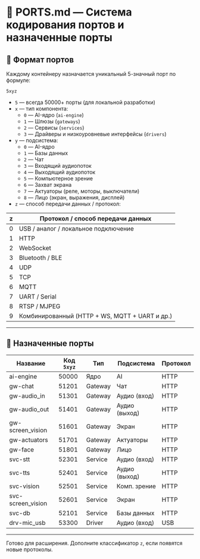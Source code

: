 # 📘 PORTS.md — Система кодирования портов и назначенные порты

## 📌 Формат портов

Каждому контейнеру назначается уникальный 5-значный порт по формуле:

```
5xyz
```

- `5` — всегда 50000+ порты (для локальной разработки)
- `x` — тип компонента:
  - `0` — AI-ядро (`ai-engine`)
  - `1` — Шлюзы (`gateways`)
  - `2` — Сервисы (`services`)
  - `3` — Драйверы и низкоуровневые интерфейсы (`drivers`)
- `y` — подсистема:
  - `0` — AI-ядро
  - `1` — Базы данных
  - `2` — Чат
  - `3` — Входящий аудиопоток
  - `4` — Выходящий аудиопоток
  - `5` — Компьютерное зрение
  - `6` — Захват экрана
  - `7` — Актуаторы (реле, моторы, выключатели)
  - `8` — Лицо (экран, выражения, дисплей)
- `z` — способ передачи данных / протокол:

| z  | Протокол / способ передачи данных             |
|:--:|-----------------------------------------------|
| 0  | USB / аналог / локальное подключение          |
| 1  | HTTP                                           |
| 2  | WebSocket                                      |
| 3  | Bluetooth / BLE                                |
| 4  | UDP                                            |
| 5  | TCP                                            |
| 6  | MQTT                                           |
| 7  | UART / Serial                                  |
| 8  | RTSP / MJPEG                                   |
| 9  | Комбинированный (HTTP + WS, MQTT + UART и др.)|

---

## 🎯 Назначенные порты

| Название              | Код `5xyz` | Тип      | Подсистема       | Протокол        |
|-----------------------|------------|----------|------------------|-----------------|
| ai-engine             | 50000      | Ядро     | AI               | HTTP            |
| gw-chat              | 51201      | Gateway  | Чат              | HTTP            |
| gw-audio_in          | 51301      | Gateway  | Аудио (вход)     | HTTP            |
| gw-audio_out         | 51401      | Gateway  | Аудио (выход)    | HTTP            |
| gw-screen_vision     | 51601      | Gateway  | Экран            | HTTP            |
| gw-actuators         | 51701      | Gateway  | Актуаторы        | HTTP            |
| gw-face              | 51801      | Gateway  | Лицо             | HTTP            |
| svc-stt              | 52301      | Service  | Аудио (вход)     | HTTP            |
| svc-tts              | 52401      | Service  | Аудио (выход)    | HTTP            |
| svc-vision           | 52501      | Service  | Комп. зрение     | HTTP            |
| svc-screen_vision    | 52601      | Service  | Экран            | HTTP            |
| svc-db               | 52101      | Service  | Базы данных      | HTTP            |
| drv-mic_usb          | 53300      | Driver   | Аудио (вход)     | USB             |

---

Готово для расширения. Дополните классификатор `z`, если появятся новые протоколы.